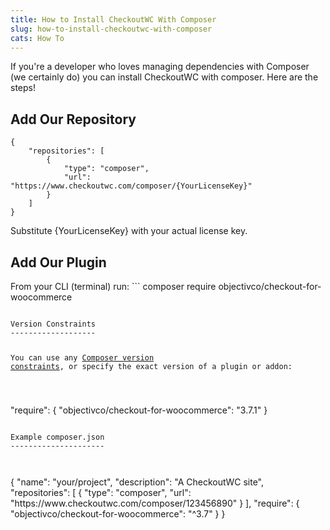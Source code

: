 ```yaml
---
title: How to Install CheckoutWC With Composer
slug: how-to-install-checkoutwc-with-composer
cats: How To
---
```


<p>If you're a developer who loves managing dependencies with Composer (we certainly do) you can install CheckoutWC with composer. Here are the steps!</p>
<h2>Add Our Repository</h2>
<pre><code>{
	&quot;repositories&quot;: [
		{
			&quot;type&quot;: &quot;composer&quot;,
			&quot;url&quot;: &quot;https://www.checkoutwc.com/composer/{YourLicenseKey}&quot;
		}
	]
}
</code></pre>
<p>Substitute {YourLicenseKey} with your actual license key.</p>
<h2>Add Our Plugin</h2>
<p>From your CLI (terminal) run: ```
composer require objectivco/checkout-for-woocommerce</p>
<pre><code>
Version Constraints
-------------------

 You can use any [Composer version constraints](https://getcomposer.org/doc/articles/versions.md), or specify the exact version of a plugin or addon:

</code></pre>
<p>&quot;require&quot;: {
&quot;objectivco/checkout-for-woocommerce&quot;: &quot;3.7.1&quot;
}</p>
<pre><code>
Example composer.json
---------------------

</code></pre>
<p>{
&quot;name&quot;: &quot;your/project&quot;,
&quot;description&quot;: &quot;A CheckoutWC site&quot;,
&quot;repositories&quot;: [
{
&quot;type&quot;: &quot;composer&quot;,
&quot;url&quot;: &quot;https://www.checkoutwc.com/composer/123456890&quot;
}
],
&quot;require&quot;: {
&quot;objectivco/checkout-for-woocommerce&quot;: &quot;^3.7&quot;
}
}</p>
<pre><code></code></pre>
